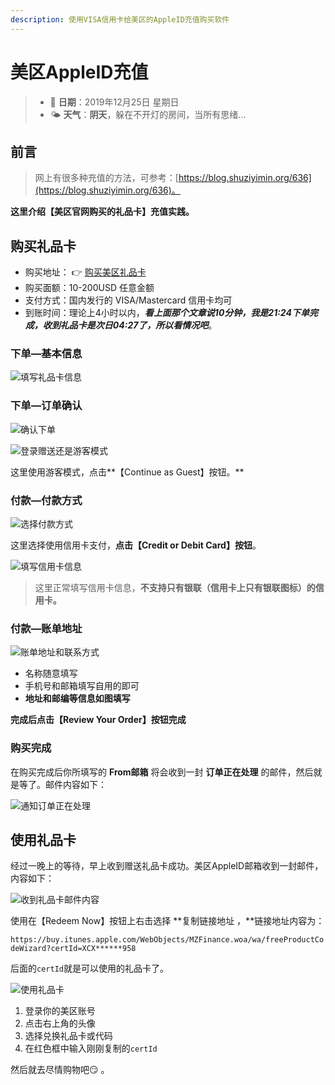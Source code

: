 ```yaml
---
description: 使用VISA信用卡给美区的AppleID充值购买软件
---
```


# 美区AppleID充值

> * 📅 **日期**：2019年12月25日 星期日
> * 🌤 **天气**：**阴天**，躲在不开灯的房间，当所有思绪...

## 前言

> 网上有很多种充值的方法，可参考：[https://blog.shuziyimin.org/636](https://blog.shuziyimin.org/636)。

**这里介绍【美区官网购买的礼品卡】充值实践。**

## 购买礼品卡

* 购买地址： 👉 [购买美区礼品卡](https://www.apple.com/shop/gift-cards/itunes-electronic)
* 购买面额：10-200USD 任意金额
* 支付方式：国内发行的 VISA/Mastercard 信用卡均可
* 到账时间：理论上4小时以内，_**看上面那个文章说10分钟，我是21:24下单完成，收到礼品卡是次日04:27了，所以看情况吧**_。

### 下单—基本信息

![&#x586B;&#x5199;&#x793C;&#x54C1;&#x5361;&#x4FE1;&#x606F;](.gitbook/assets/image%20%2843%29.png)

### 下单—订单确认

![&#x786E;&#x8BA4;&#x4E0B;&#x5355;](.gitbook/assets/image%20%2837%29.png)

![&#x767B;&#x5F55;&#x8D60;&#x9001;&#x8FD8;&#x662F;&#x6E38;&#x5BA2;&#x6A21;&#x5F0F;](.gitbook/assets/image%20%2849%29.png)

<!-- {% hint style="info" %} -->
这里使用游客模式，点击**【Continue as Guest】按钮。**
<!-- {% endhint %} -->

### 付款—付款方式

![&#x9009;&#x62E9;&#x4ED8;&#x6B3E;&#x65B9;&#x5F0F;](.gitbook/assets/image%20%2852%29.png)

<!-- {% hint style="info" %} -->
这里选择使用信用卡支付，**点击【Credit or Debit Card】按钮**。
<!-- {% endhint %} -->

![&#x586B;&#x5199;&#x4FE1;&#x7528;&#x5361;&#x4FE1;&#x606F;](.gitbook/assets/image%20%2821%29.png)

> 这里正常填写信用卡信息，**不支持只有银联（信用卡上只有银联图标）的信用卡。**

### **付款—账单地址**

![&#x8D26;&#x5355;&#x5730;&#x5740;&#x548C;&#x8054;&#x7CFB;&#x65B9;&#x5F0F;](.gitbook/assets/image%20%2856%29.png)

* 名称随意填写
* 手机号和邮箱填写自用的即可
* **地址和邮编等信息如图填写**

**完成后点击【Review Your Order】按钮完成**

### 购买完成

在购买完成后你所填写的  **From邮箱** 将会收到一封 **订单正在处理** 的邮件，然后就是等了。邮件内容如下：

![&#x901A;&#x77E5;&#x8BA2;&#x5355;&#x6B63;&#x5728;&#x5904;&#x7406;](.gitbook/assets/image%20%283%29.png)

## 使用礼品卡

经过一晚上的等待，早上收到赠送礼品卡成功。美区AppleID邮箱收到一封邮件，内容如下：

![&#x6536;&#x5230;&#x793C;&#x54C1;&#x5361;&#x90AE;&#x4EF6;&#x5185;&#x5BB9;](.gitbook/assets/image%20%2844%29.png)

使用在【Redeem Now】按钮上右击选择 **复制链接地址 ，**链接地址内容为：

`https://buy.itunes.apple.com/WebObjects/MZFinance.woa/wa/freeProductCodeWizard?certId=XCX******958` 

后面的`certId`就是可以使用的礼品卡了。

![&#x4F7F;&#x7528;&#x793C;&#x54C1;&#x5361;](.gitbook/assets/image%20%2845%29.png)

1. 登录你的美区账号
2. 点击右上角的头像
3. 选择兑换礼品卡或代码
4. 在红色框中输入刚刚复制的`certId`

然后就去尽情购物吧😏 。



